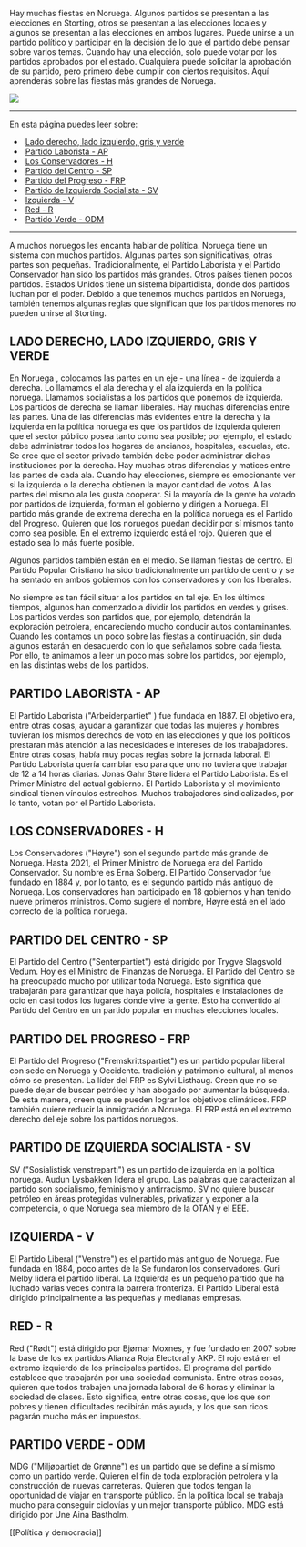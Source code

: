 Hay muchas fiestas en Noruega. Algunos partidos se presentan a las elecciones en Storting, otros se presentan a las elecciones locales y algunos se presentan a las elecciones en ambos lugares. Puede unirse a un partido político y participar en la decisión de lo que el partido debe pensar sobre varios temas. Cuando hay una elección, solo puede votar por los partidos aprobados por el estado. Cualquiera puede solicitar la aprobación de su partido, pero primero debe cumplir con ciertos requisitos. Aquí aprenderás sobre las fiestas más grandes de Noruega.

![](https://cdn.kursoria.no/pensum/elements/-_hujiko.jpg)

---

En esta página puedes leer sobre:

-    [Lado derecho, lado izquierdo, gris y verde](#lado-derecho-lado-izquierdo-gris-y-verde)
-    [Partido Laborista - AP](#partido-laborista-ap)
-    [Los Conservadores - H](#los-conservadores-h)
-    [Partido del Centro - SP](#partido-del-centro-sp)
-    [Partido del Progreso - FRP](#partido-del-progreso-frp)
-    [Partido de Izquierda Socialista - SV](#partido-de-izquierda-socialista-sv)
-    [Izquierda - V](#izquierda-v)
-    [Red - R](#red-r)
-    [Partido Verde - ODM](#partido-verde-odm)

---

A muchos noruegos les encanta hablar de política. Noruega tiene un sistema con muchos partidos. Algunas partes son significativas, otras partes son pequeñas. Tradicionalmente, el Partido Laborista y el Partido Conservador han sido los partidos más grandes. Otros países tienen pocos partidos. Estados Unidos tiene un sistema bipartidista, donde dos partidos luchan por el poder. Debido a que tenemos muchos partidos en Noruega, también tenemos algunas reglas que significan que los partidos menores no pueden unirse al Storting.

## LADO DERECHO, LADO IZQUIERDO, GRIS Y VERDE

En Noruega , colocamos las partes en un eje - una línea - de izquierda a derecha. Lo llamamos el ala derecha y el ala izquierda en la política noruega. Llamamos socialistas a los partidos que ponemos de izquierda. Los partidos de derecha se llaman liberales. Hay muchas diferencias entre las partes. Una de las diferencias más evidentes entre la derecha y la izquierda en la política noruega es que los partidos de izquierda quieren que el sector público posea tanto como sea posible; por ejemplo, el estado debe administrar todos los hogares de ancianos, hospitales, escuelas, etc. Se cree que el sector privado también debe poder administrar dichas instituciones por la derecha. Hay muchas otras diferencias y matices entre las partes de cada ala. Cuando hay elecciones, siempre es emocionante ver si la izquierda o la derecha obtienen la mayor cantidad de votos. A las partes del mismo ala les gusta cooperar. Si la mayoría de la gente ha votado por partidos de izquierda, forman el gobierno y dirigen a Noruega. El partido más grande de extrema derecha en la política noruega es el Partido del Progreso. Quieren que los noruegos puedan decidir por sí mismos tanto como sea posible. En el extremo izquierdo está el rojo. Quieren que el estado sea lo más fuerte posible.

Algunos partidos también están en el medio. Se llaman fiestas de centro. El Partido Popular Cristiano ha sido tradicionalmente un partido de centro y se ha sentado en ambos gobiernos con los conservadores y con los liberales.

No siempre es tan fácil situar a los partidos en tal eje. En los últimos tiempos, algunos han comenzado a dividir los partidos en verdes y grises. Los partidos verdes son partidos que, por ejemplo, detendrán la exploración petrolera, encareciendo mucho conducir autos contaminantes. Cuando les contamos un poco sobre las fiestas a continuación, sin duda algunos estarán en desacuerdo con lo que señalamos sobre cada fiesta. Por ello, te animamos a leer un poco más sobre los partidos, por ejemplo, en las distintas webs de los partidos.

## PARTIDO LABORISTA - AP

El Partido Laborista ("Arbeiderpartiet" ) fue fundada en 1887. El objetivo era, entre otras cosas, ayudar a garantizar que todas las mujeres y hombres tuvieran los mismos derechos de voto en las elecciones y que los políticos prestaran más atención a las necesidades e intereses de los trabajadores. Entre otras cosas, había muy pocas reglas sobre la jornada laboral. El Partido Laborista quería cambiar eso para que uno no tuviera que trabajar de 12 a 14 horas diarias. Jonas Gahr Støre lidera el Partido Laborista. Es el Primer Ministro del actual gobierno. El Partido Laborista y el movimiento sindical tienen vínculos estrechos. Muchos trabajadores sindicalizados, por lo tanto, votan por el Partido Laborista.

## LOS CONSERVADORES - H

Los Conservadores ("Høyre") son el segundo partido más grande de Noruega. Hasta 2021, el Primer Ministro de Noruega era del Partido Conservador. Su nombre es Erna Solberg. El Partido Conservador fue fundado en 1884 y, por lo tanto, es el segundo partido más antiguo de Noruega. Los conservadores han participado en 18 gobiernos y han tenido nueve primeros ministros. Como sugiere el nombre, Høyre está en el lado correcto de la política noruega.

## PARTIDO DEL CENTRO - SP

El Partido del Centro ("Senterpartiet") está dirigido por Trygve Slagsvold Vedum. Hoy es el Ministro de Finanzas de Noruega. El Partido del Centro se ha preocupado mucho por utilizar toda Noruega. Esto significa que trabajarán para garantizar que haya policía, hospitales e instalaciones de ocio en casi todos los lugares donde vive la gente. Esto ha convertido al Partido del Centro en un partido popular en muchas elecciones locales.

## PARTIDO DEL PROGRESO - FRP

El Partido del Progreso ("Fremskrittspartiet") es un partido popular liberal con sede en Noruega y Occidente. tradición y patrimonio cultural, al menos cómo se presentan. La líder del FRP es Sylvi Listhaug. Creen que no se puede dejar de buscar petróleo y han abogado por aumentar la búsqueda. De esta manera, creen que se pueden lograr los objetivos climáticos. FRP también quiere reducir la inmigración a Noruega. El FRP está en el extremo derecho del eje sobre los partidos noruegos.

## PARTIDO DE IZQUIERDA SOCIALISTA - SV

SV ("Sosialistisk venstreparti") es un partido de izquierda en la política noruega. Audun Lysbakken lidera el grupo. Las palabras que caracterizan al partido son socialismo, feminismo y antirracismo. SV no quiere buscar petróleo en áreas protegidas vulnerables, privatizar y exponer a la competencia, o que Noruega sea miembro de la OTAN y el EEE.

## IZQUIERDA - V

El Partido Liberal ("Venstre") es el partido más antiguo de Noruega. Fue fundada en 1884, poco antes de la Se fundaron los conservadores. Guri Melby lidera el partido liberal. La Izquierda es un pequeño partido que ha luchado varias veces contra la barrera fronteriza. El Partido Liberal está dirigido principalmente a las pequeñas y medianas empresas.

## RED - R

Red ("Rødt") está dirigido por Bjørnar Moxnes, y fue fundado en 2007 sobre la base de los ex partidos Alianza Roja Electoral y AKP. El rojo está en el extremo izquierdo de los principales partidos. El programa del partido establece que trabajarán por una sociedad comunista. Entre otras cosas, quieren que todos trabajen una jornada laboral de 6 horas y eliminar la sociedad de clases. Esto significa, entre otras cosas, que los que son pobres y tienen dificultades recibirán más ayuda, y los que son ricos pagarán mucho más en impuestos.

## PARTIDO VERDE - ODM

MDG ("Miljøpartiet de Grønne") es un partido que se define a sí mismo como un partido verde. Quieren el fin de toda exploración petrolera y la construcción de nuevas carreteras. Quieren que todos tengan la oportunidad de viajar en transporte público. En la política local se trabaja mucho para conseguir ciclovías y un mejor transporte público. MDG está dirigido por Une Aina Bastholm.


[[Política y democracia]]
